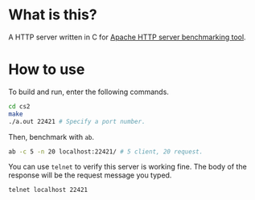 # What is this?

A HTTP server written in C for [Apache HTTP server benchmarking tool](https://httpd.apache.org/docs/2.4/programs/ab.html).

# How to use

To build and run, enter the following commands.

```sh
cd cs2
make
./a.out 22421 # Specify a port number.
```

Then, benchmark with `ab`.

```sh
ab -c 5 -n 20 localhost:22421/ # 5 client, 20 request.
```

You can use `telnet` to verify this server is working fine. The body of the response will be the request message you typed.

```sh
telnet localhost 22421
```
